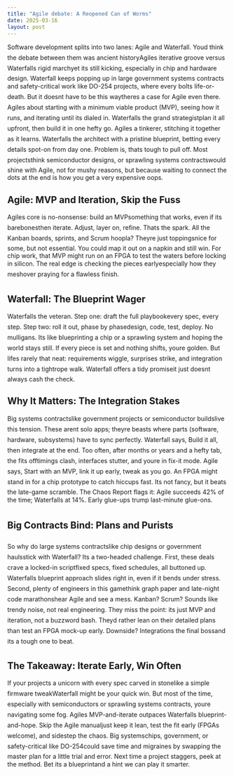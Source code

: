 ```yaml
---
title: "Agile debate: A Reopened Can of Worms"
date: 2025-03-16
layout: post
---
```


Software development splits into two lanes: Agile and Waterfall. Youd think the debate between them was ancient historyAgiles iterative groove versus Waterfalls rigid marchyet its still kicking, especially in chip and hardware design. Waterfall keeps popping up in large government systems contracts and safety-critical work like DO-254 projects, where every bolts life-or-death. But it doesnt have to be this waytheres a case for Agile even there. Agiles about starting with a minimum viable product (MVP), seeing how it runs, and iterating until its dialed in. Waterfalls the grand strategistplan it all upfront, then build it in one hefty go. Agiles a tinkerer, stitching it together as it learns. Waterfalls the architect with a pristine blueprint, betting every details spot-on from day one. Problem is, thats tough to pull off. Most projectsthink semiconductor designs, or sprawling systems contractswould shine with Agile, not for mushy reasons, but because waiting to connect the dots at the end is how you get a very expensive oops.

## Agile: MVP and Iteration, Skip the Fuss

Agiles core is no-nonsense: build an MVPsomething that works, even if its barebonesthen iterate. Adjust, layer on, refine. Thats the spark. All the Kanban boards, sprints, and Scrum hoopla? Theyre just toppingsnice for some, but not essential. You could map it out on a napkin and still win. For chip work, that MVP might run on an FPGA to test the waters before locking in silicon. The real edge is checking the pieces earlyespecially how they meshover praying for a flawless finish.

## Waterfall: The Blueprint Wager

Waterfalls the veteran. Step one: draft the full playbookevery spec, every step. Step two: roll it out, phase by phasedesign, code, test, deploy. No mulligans. Its like blueprinting a chip or a sprawling system and hoping the world stays still. If every piece is set and nothing shifts, youre golden. But lifes rarely that neat: requirements wiggle, surprises strike, and integration turns into a tightrope walk. Waterfall offers a tidy promiseit just doesnt always cash the check.

## Why It Matters: The Integration Stakes

Big systems contractslike government projects or semiconductor buildslive this tension. These arent solo apps; theyre beasts where parts (software, hardware, subsystems) have to sync perfectly. Waterfall says, Build it all, then integrate at the end. Too often, after months or years and a hefty tab, the fits offtimings clash, interfaces stutter, and youre in fix-it mode. Agile says, Start with an MVP, link it up early, tweak as you go. An FPGA might stand in for a chip prototype to catch hiccups fast. Its not fancy, but it beats the late-game scramble. The Chaos Report flags it: Agile succeeds 42% of the time; Waterfalls at 14%. Early glue-ups trump last-minute glue-ons.

## Big Contracts Bind: Plans and Purists

So why do large systems contractslike chip designs or government haulsstick with Waterfall? Its a two-headed challenge. First, these deals crave a locked-in scriptfixed specs, fixed schedules, all buttoned up. Waterfalls blueprint approach slides right in, even if it bends under stress. Second, plenty of engineers in this gamethink graph paper and late-night code marathonshear Agile and see a mess. Kanban? Scrum? Sounds like trendy noise, not real engineering. They miss the point: its just MVP and iteration, not a buzzword bash. Theyd rather lean on their detailed plans than test an FPGA mock-up early. Downside? Integrations the final bossand its a tough one to beat.

## The Takeaway: Iterate Early, Win Often

If your projects a unicorn with every spec carved in stonelike a simple firmware tweakWaterfall might be your quick win. But most of the time, especially with semiconductors or sprawling systems contracts, youre navigating some fog. Agiles MVP-and-iterate outpaces Waterfalls blueprint-and-hope. Skip the Agile manualjust keep it lean, test the fit early (FPGAs welcome), and sidestep the chaos. Big systemschips, government, or safety-critical like DO-254could save time and migraines by swapping the master plan for a little trial and error. Next time a project staggers, peek at the method. Bet its a blueprintand a hint we can play it smarter.
